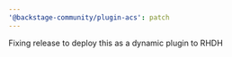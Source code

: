 ```yaml
---
'@backstage-community/plugin-acs': patch
---
```


Fixing release to deploy this as a dynamic plugin to RHDH
